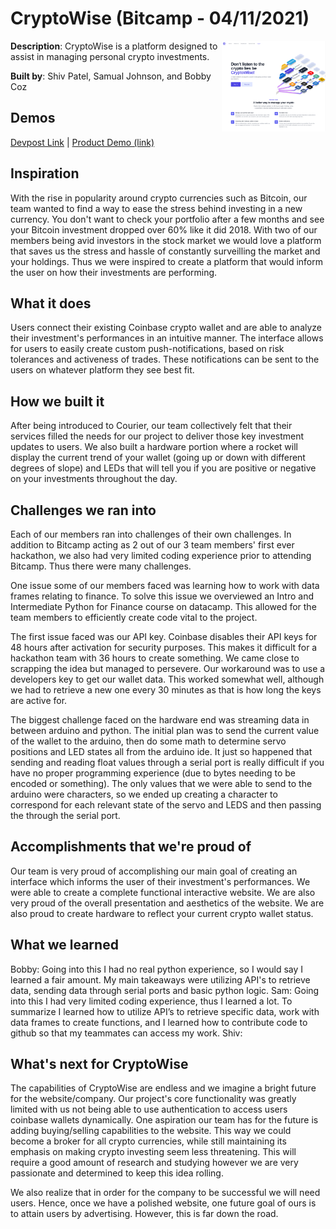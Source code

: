 # CryptoWise (Bitcamp - 04/11/2021)

<div valign="bottom">

<img src="./Homepage.png" width="33%" align="right" valign="top">

**Description**: CryptoWise is a platform designed to assist in managing personal crypto investments.

**Built by**: Shiv Patel, Samual Johnson, and Bobby Coz

</div>

## Demos

[Devpost Link](https://devpost.com/software/cryptowise) | [Product Demo (link)](https://crypto-wise-bitcamp-2021.vercel.app/)

## Inspiration

With the rise in popularity around crypto currencies such as Bitcoin, our team wanted to find a way to ease the stress behind investing in a new currency. You don't want to check your portfolio after a few months and see your Bitcoin investment dropped over 60% like it did 2018. With two of our members being avid investors in the stock market we would love a platform that saves us the stress and hassle of constantly surveilling the market and your holdings. Thus we were inspired to create a platform that would inform the user on how their investments are performing.

## What it does

Users connect their existing Coinbase crypto wallet and are able to analyze their investment's performances in an intuitive manner. The interface allows for users to easily create custom push-notifications, based on risk tolerances and activeness of trades. These notifications can be sent to the users on whatever platform they see best fit.

## How we built it

After being introduced to Courier, our team collectively felt that their services filled the needs for our project to deliver those key investment updates to users. We also built a hardware portion where a rocket will display the current trend of your wallet (going up or down with different degrees of slope) and LEDs that will tell you if you are positive or negative on your investments throughout the day.

## Challenges we ran into

Each of our members ran into challenges of their own challenges. In addition to Bitcamp acting as 2 out of our 3 team members' first ever hackathon, we also had very limited coding experience prior to attending Bitcamp. Thus there were many challenges.

One issue some of our members faced was learning how to work with data frames relating to finance. To solve this issue we overviewed an Intro and Intermediate Python for Finance course on datacamp. This allowed for the team members to efficiently create code vital to the project.

The first issue faced was our API key. Coinbase disables their API keys for 48 hours after activation for security purposes. This makes it difficult for a hackathon team with 36 hours to create something. We came close to scrapping the idea but managed to persevere. Our workaround was to use a developers key to get our wallet data. This worked somewhat well, although we had to retrieve a new one every 30 minutes as that is how long the keys are active for.

The biggest challenge faced on the hardware end was streaming data in between arduino and python. The initial plan was to send the current value of the wallet to the arduino, then do some math to determine servo positions and LED states all from the arduino ide. It just so happened that sending and reading float values through a serial port is really difficult if you have no proper programming experience (due to bytes needing to be encoded or something). The only values that we were able to send to the arduino were characters, so we ended up creating a character to correspond for each relevant state of the servo and LEDS and then passing the through the serial port.

## Accomplishments that we're proud of

Our team is very proud of accomplishing our main goal of creating an interface which informs the user of their investment's performances. We were able to create a complete functional interactive website. We are also very proud of the overall presentation and aesthetics of the website. We are also proud to create hardware to reflect your current crypto wallet status.

## What we learned

Bobby: Going into this I had no real python experience, so I would say I learned a fair amount. My main takeaways were utilizing API's to retrieve data, sending data through serial ports and basic python logic.
Sam: Going into this I had very limited coding experience, thus I learned a lot. To summarize I learned how to utilize API’s to retrieve specific data, work with data frames to create functions, and I learned how to contribute code to github so that my teammates can access my work.
Shiv:

## What's next for CryptoWise

The capabilities of CryptoWise are endless and we imagine a bright future for the website/company. Our project's core functionality was greatly limited with us not being able to use authentication to access users coinbase wallets dynamically. One aspiration our team has for the future is adding buying/selling capabilities to the website. This way we could become a broker for all crypto currencies, while still maintaining its emphasis on making crypto investing seem less threatening. This will require a good amount of research and studying however we are very passionate and determined to keep this idea rolling.

We also realize that in order for the company to be successful we will need users. Hence, once we have a polished website, one future goal of ours is to attain users by advertising. However, this is far down the road.
